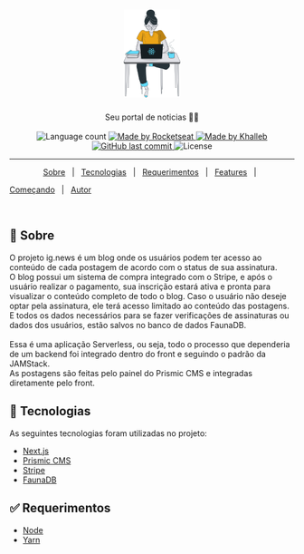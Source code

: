 <h1 align="center">

<img src="https://raw.githubusercontent.com/khalleb/ignews/main/public/images/avatar.svg" alt="rocketshoes" width="100px"/>

</h1>

<p align="center">
  Seu portal de noticias 📰🚀
  <br>
  <br>

  <img alt="Language count" src="https://img.shields.io/github/repo-size/khalleb/ignews"/>

  <a href="https://rocketseat.com.br">
    <img alt="Made by Rocketseat" src="https://img.shields.io/badge/made%20by-Rocketseat-%237519C1">
  </a>

  <a href="https://www.linkedin.com/in/khalleb/">
    <img alt="Made by Khalleb" src="https://img.shields.io/badge/made%20by-khalleb-%237519C1">
  </a>

  <a href="https://github.com/khalleb/ignews/commits/main">
    <img alt="GitHub last commit" src="https://img.shields.io/github/last-commit/khalleb/ignews">
  </a>

  <img alt="License" src="https://img.shields.io/github/license/khalleb/ignews">
</p>

---

<p align="center">
  <a href="#dart-sobre">Sobre</a> &#xa0; | &#xa0; 
  <a href="#rocket-tecnologias">Tecnologias</a> &#xa0; | &#xa0;
  <a href="#white_check_mark-requerimentos">Requerimentos</a> &#xa0; | &#xa0;
  <a href="#sparkles-features">Features</a> &#xa0; | &#xa0;

  <a href="#checkered_flag-começando">Começando</a> &#xa0; | &#xa0;
  <a href="https://github.com/carlosemartins97" target="_blank">Autor</a>
</p>

<br>

## :dart: Sobre ##

O projeto ig.news é um blog onde os usuários podem ter acesso ao conteúdo de cada postagem de acordo com o status de sua assinatura.<br>
O blog possui um sistema de compra integrado com o Stripe, e após o usuário realizar o pagamento, sua inscrição estará ativa e pronta para visualizar o conteúdo completo
de todo o blog. Caso o usuário não deseje optar pela assinatura, ele terá acesso limitado ao conteúdo das postagens. E todos os dados necessários para se fazer verificações
de assinaturas ou dados dos usuários, estão salvos no banco de dados FaunaDB.
<br>
<br>
Essa é uma aplicação Serverless, ou seja, todo o processo que dependeria de um backend foi integrado dentro do front e seguindo o padrão da JAMStack.
<br>
As postagens são feitas pelo painel do Prismic CMS e integradas diretamente pelo front.


## :rocket: Tecnologias ##

As seguintes tecnologias foram utilizadas no projeto:

- [Next.js](https://nextjs.org/)
- [Prismic CMS](https://prismic.io/)
- [Stripe](https://stripe.com/)
- [FaunaDB](https://fauna.com/)

## :white_check_mark: Requerimentos ##

- [Node](https://nodejs.org/en/)
- [Yarn](https://yarnpkg.com/lang/en/)






